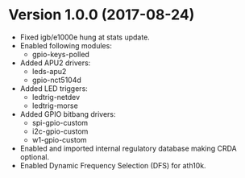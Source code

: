 # Version 1.0.0 (2017-08-24)

  * Fixed igb/e1000e hung at stats update.
  * Enabled following modules:
      - gpio-keys-polled
  * Added APU2 drivers:
      - leds-apu2
      - gpio-nct5104d
  * Added LED triggers:
      - ledtrig-netdev
      - ledtrig-morse
  * Added GPIO bitbang drivers:
      - spi-gpio-custom
      - i2c-gpio-custom
      - w1-gpio-custom
  * Enabled and imported internal regulatory database making CRDA optional.
  * Enabled Dynamic Frequency Selection (DFS) for ath10k.
